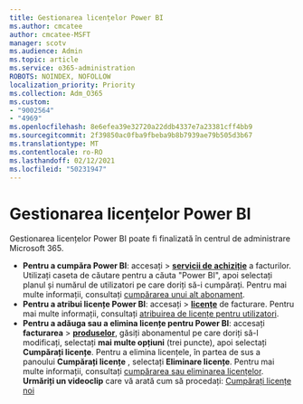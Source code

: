 ```yaml
---
title: Gestionarea licențelor Power BI
ms.author: cmcatee
author: cmcatee-MSFT
manager: scotv
ms.audience: Admin
ms.topic: article
ms.service: o365-administration
ROBOTS: NOINDEX, NOFOLLOW
localization_priority: Priority
ms.collection: Adm_O365
ms.custom:
- "9002564"
- "4969"
ms.openlocfilehash: 8e6efea39e32720a22ddb4337e7a23381cff4bb9
ms.sourcegitcommit: 2f39850ac0fba9fbeba9b8b7939ae79b505d3b67
ms.translationtype: MT
ms.contentlocale: ro-RO
ms.lasthandoff: 02/12/2021
ms.locfileid: "50231947"
---
```

# <a name="power-bi-license-management"></a>Gestionarea licențelor Power BI

Gestionarea licențelor Power BI poate fi finalizată în centrul de administrare Microsoft 365.

- **Pentru a cumpăra Power BI**: accesați  \> **[servicii de achiziție](https://go.microsoft.com/fwlink/p/?linkid=868433)** a facturilor. Utilizați caseta de căutare pentru a căuta "Power BI", apoi selectați planul și numărul de utilizatori pe care doriți să-i cumpărați. Pentru mai multe informații, consultați [cumpărarea unui alt abonament](https://docs.microsoft.com/microsoft-365/commerce/try-or-buy-microsoft-365#buy-a-different-subscription).
- **Pentru a atribui licențe Power BI**: accesați  >  **[licențe](https://go.microsoft.com/fwlink/p/?linkid=842264)** de facturare. Pentru mai multe informații, consultați [atribuirea de licențe pentru utilizatori](https://docs.microsoft.com/microsoft-365/admin/manage/assign-licenses-to-users).
- **Pentru a adăuga sau a elimina licențe pentru Power BI**: accesați **facturarea**  >  **[produselor](https://go.microsoft.com/fwlink/p/?linkid=842054)**, găsiți abonamentul pe care doriți să-l modificați, selectați **mai multe opțiuni** (trei puncte), apoi selectați **Cumpărați licențe**. Pentru a elimina licențele, în partea de sus a panoului **Cumpărați licențe** , selectați **Eliminare licențe**. Pentru mai multe informații, consultați [cumpărarea sau eliminarea licențelor](https://docs.microsoft.com/microsoft-365/commerce/licenses/buy-licenses). \
**Urmăriți un videoclip** care vă arată cum să procedați: [Cumpărați licențe noi](https://go.microsoft.com/fwlink/p/?linkid=2154857)